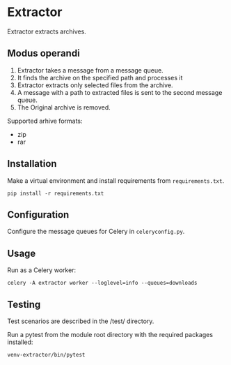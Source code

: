 # Extractor

Extractor extracts archives.

## Modus operandi

1. Extractor takes a message from a message queue.
2. It finds the archive on the specified path and processes it
3. Extractor extracts only selected files from the archive.
4. A message with a path to extracted files is sent to the second message queue.
5. The Original archive is removed.

Supported arhive formats:
- zip
- rar

## Installation

Make a virtual environment and install requirements from `requirements.txt`.
```shell
pip install -r requirements.txt
```

## Configuration

Configure the message queues for Celery in `celeryconfig.py`.

## Usage

Run as a Celery worker:
```shell
celery -A extractor worker --loglevel=info --queues=downloads
```

## Testing

Test scenarios are described in the /test/ directory.

Run a pytest from the module root directory with the required packages installed:
```shell
venv-extractor/bin/pytest 
```

